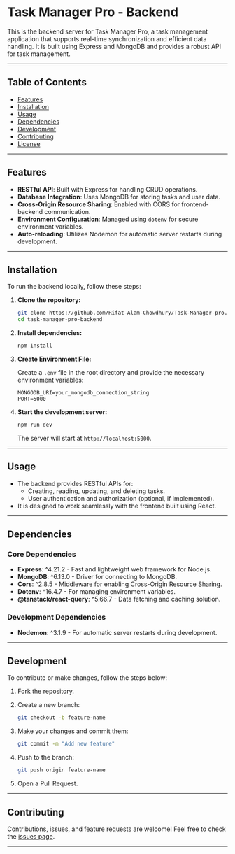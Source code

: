 # Task Manager Pro - Backend

This is the backend server for Task Manager Pro, a task management application that supports real-time synchronization and efficient data handling. It is built using Express and MongoDB and provides a robust API for task management.

---

## Table of Contents

- [Features](#features)
- [Installation](#installation)
- [Usage](#usage)
- [Dependencies](#dependencies)
- [Development](#development)
- [Contributing](#contributing)
- [License](#license)

---

## Features

- **RESTful API**: Built with Express for handling CRUD operations.
- **Database Integration**: Uses MongoDB for storing tasks and user data.
- **Cross-Origin Resource Sharing**: Enabled with CORS for frontend-backend communication.
- **Environment Configuration**: Managed using `dotenv` for secure environment variables.
- **Auto-reloading**: Utilizes Nodemon for automatic server restarts during development.

---

## Installation

To run the backend locally, follow these steps:

1. **Clone the repository:**

   ```bash
   git clone https://github.com/Rifat-Alam-Chowdhury/Task-Manager-pro.git
   cd task-manager-pro-backend
   ```

2. **Install dependencies:**

   ```bash
   npm install
   ```

3. **Create Environment File:**

   Create a `.env` file in the root directory and provide the necessary environment variables:

   ```env
   MONGODB_URI=your_mongodb_connection_string
   PORT=5000
   ```

4. **Start the development server:**

   ```bash
   npm run dev
   ```

   The server will start at `http://localhost:5000`.

---

## Usage

- The backend provides RESTful APIs for:
  - Creating, reading, updating, and deleting tasks.
  - User authentication and authorization (optional, if implemented).
- It is designed to work seamlessly with the frontend built using React.

---

## Dependencies

### Core Dependencies

- **Express**: ^4.21.2 - Fast and lightweight web framework for Node.js.
- **MongoDB**: ^6.13.0 - Driver for connecting to MongoDB.
- **Cors**: ^2.8.5 - Middleware for enabling Cross-Origin Resource Sharing.
- **Dotenv**: ^16.4.7 - For managing environment variables.
- **@tanstack/react-query**: ^5.66.7 - Data fetching and caching solution.

### Development Dependencies

- **Nodemon**: ^3.1.9 - For automatic server restarts during development.

---

## Development

To contribute or make changes, follow the steps below:

1. Fork the repository.
2. Create a new branch:

   ```bash
   git checkout -b feature-name
   ```

3. Make your changes and commit them:

   ```bash
   git commit -m "Add new feature"
   ```

4. Push to the branch:

   ```bash
   git push origin feature-name
   ```

5. Open a Pull Request.

---

## Contributing

Contributions, issues, and feature requests are welcome!
Feel free to check the [issues page](https://github.com/your-username/task-manager-pro-backend/issues).

---
